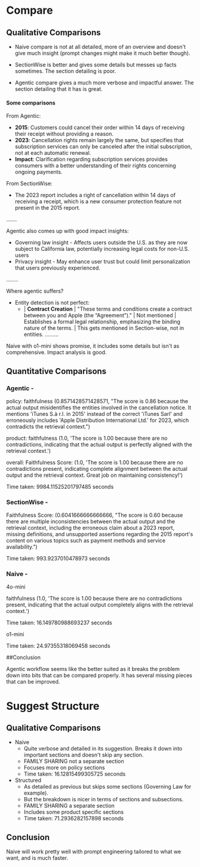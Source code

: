 # Compare

## Qualitative Comparisons

- Naive compare is not at all detailed, more of an overview and doesn't give much insight (prompt changes might make it much better though).

- SectionWise is better and gives some details but messes up facts sometimes. The section detailing is poor.

- Agentic compare gives a much more verbose and impactful answer. The section detailing that it has is great.


#### Some comparisons

From Agentic:

- **2015**: Customers could cancel their order within 14 days of receiving their receipt without providing a reason.
- **2023**: Cancellation rights remain largely the same, but specifies that subscription services can only be canceled after the initial subscription, not at each automatic renewal.
- **Impact**: Clarification regarding subscription services provides consumers with a better understanding of their rights concerning ongoing payments.
  
From SectionWise:

- The 2023 report includes a right of cancellation within 14 days of receiving a receipt, which is a new consumer protection feature not present in the 2015 report.

.......

Agentic also comes up with good impact insights:
- Governing law insight - Affects users outside the U.S. as they are now subject to California law, potentially increasing legal costs for non-U.S. users
- Privacy insight - May enhance user trust but could limit personalization that users previously experienced.

........


Where agentic suffers? 

- Entity detection is not perfect:
  - | **Contract Creation** | "These terms and conditions create a contract between you and Apple (the “Agreement”)." | Not mentioned | Establishes a formal legal relationship, emphasizing the binding nature of the terms. |
    This gets mentioned in Section-wise, not in entities.
.........

Naive with o1-mini shows promise, it includes some details but isn't as comprehensive. Impact analysis is good.

## Quantitative Comparisons


### Agentic -

policy: faithfulness (0.8571428571428571, "The score is 0.86 because the actual output misidentifies the entities involved in the cancellation notice. It mentions 'iTunes S.à r.l. in 2015' instead of the correct 'iTunes Sarl' and erroneously includes 'Apple Distribution International Ltd.' for 2023, which contradicts the retrieval context.")

product: faithfulness (1.0, 'The score is 1.00 because there are no contradictions, indicating that the actual output is perfectly aligned with the retrieval context.')

overall: Faithfulness Score: (1.0, 'The score is 1.00 because there are no contradictions present, indicating complete alignment between the actual output and the retrieval context. Great job on maintaining consistency!')

Time taken: 9984.11525201797485 seconds

### SectionWise -

Faithfulness Score: (0.6041666666666666, "The score is 0.60 because there are multiple inconsistencies between the actual output and the retrieval context, including the erroneous claim about a 2023 report, missing definitions, and unsupported assertions regarding the 2015 report's content on various topics such as payment methods and service availability.")

Time taken: 993.9237010478973 seconds

### Naive -

4o-mini

faithfulness (1.0, 'The score is 1.00 because there are no contradictions present, indicating that the actual output completely aligns with the retrieval context.')

Time taken: 16.149780988693237 seconds

o1-mini

Time taken: 24.97355318069458 seconds


##Conclusion

Agentic workflow seems like the better suited as it breaks the problem down into bits that can be compared properly.
It has several missing pieces that can be improved.

# Suggest Structure

## Qualitative Comparisons

- Naive
  - Quite verbose and detailed in its suggestion. Breaks it down into important sections and doesn't skip any section.
  - FAMILY SHARING not a separate section
  - Focuses more on policy sections
  - Time taken: 16.12815499305725 seconds
- Structured
  - As detailed as previous but skips some sections (Governing Law for example).
  - But the breakdown is nicer in terms of sections and subsections.
  - FAMILY SHARING a separate section
  - Includes some product specific sections
  - Time taken: 71.2936282157898 seconds

## Conclusion

Naive will work pretty well with prompt engineering tailored to what we want, and is much faster.

